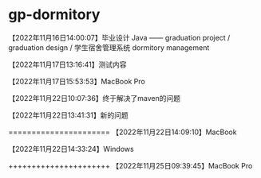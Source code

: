# gp-dormitory
【2022年11月16日14:00:07】毕业设计 Java —— graduation project / graduation design /  学生宿舍管理系统 dormitory management

【2022年11月17日13:16:41】测试内容

【2022年11月17日15:53:53】MacBook Pro

【2022年11月22日10:07:36】终于解决了maven的问题

【2022年11月22日13:41:31】新的问题

======================
【2022年11月22日14:09:10】MacBook

【2022年11月22日14:33:24】Windows

++++++++++++++++++++++
【2022年11月25日09:39:45】MacBook Pro